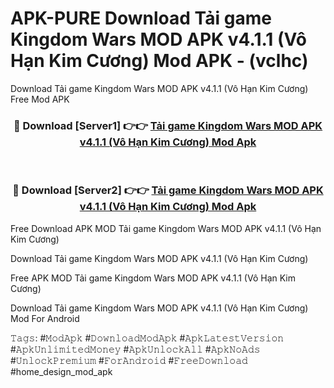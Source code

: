 # APK-PURE Download Tải game Kingdom Wars MOD APK v4.1.1 (Vô Hạn Kim Cương) Mod APK - (vclhc)
Download Tải game Kingdom Wars MOD APK v4.1.1 (Vô Hạn Kim Cương) Free Mod APK

<div align="center">
<h3>🔴 Download [Server1] 👉👉 <a href="https://apk-comot.site?title=Tải_game_Kingdom_Wars_MOD_APK_v4.1.1_(Vô_Hạn_Kim_Cương)">Tải game Kingdom Wars MOD APK v4.1.1 (Vô Hạn Kim Cương) Mod Apk</a></h3><br>

<h3>🔴 Download [Server2] 👉👉 <a href="https://apk-comot.site?title=Tải_game_Kingdom_Wars_MOD_APK_v4.1.1_(Vô_Hạn_Kim_Cương)">Tải game Kingdom Wars MOD APK v4.1.1 (Vô Hạn Kim Cương) Mod Apk</a></h3>
</div>


Free Download APK MOD Tải game Kingdom Wars MOD APK v4.1.1 (Vô Hạn Kim Cương)

Download Tải game Kingdom Wars MOD APK v4.1.1 (Vô Hạn Kim Cương) 

Free APK MOD Tải game Kingdom Wars MOD APK v4.1.1 (Vô Hạn Kim Cương) 

Download Tải game Kingdom Wars MOD APK v4.1.1 (Vô Hạn Kim Cương) Mod For Android

𝚃𝚊𝚐𝚜: #𝙼𝚘𝚍𝙰𝚙𝚔 #𝙳𝚘𝚠𝚗𝚕𝚘𝚊𝚍𝙼𝚘𝚍𝙰𝚙𝚔 #𝙰𝚙𝚔𝙻𝚊𝚝𝚎𝚜𝚝𝚅𝚎𝚛𝚜𝚒𝚘𝚗 #𝙰𝚙𝚔𝚄𝚗𝚕𝚒𝚖𝚒𝚝𝚎𝚍𝙼𝚘𝚗𝚎𝚢 #𝙰𝚙𝚔𝚄𝚗𝚕𝚘𝚌𝚔𝙰𝚕𝚕 #𝙰𝚙𝚔𝙽𝚘𝙰𝚍𝚜 #𝚄𝚗𝚕𝚘𝚌𝚔𝙿𝚛𝚎𝚖𝚒𝚞𝚖 #𝙵𝚘𝚛𝙰𝚗𝚍𝚛𝚘𝚒𝚍 #𝙵𝚛𝚎𝚎𝙳𝚘𝚠𝚗𝚕𝚘𝚊𝚍 #home_design_mod_apk